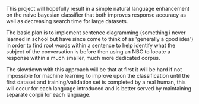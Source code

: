 This project will hopefully result in a simple natural language enhancement on the naive bayesian classifier that both improves response accuracy as well as decreasing search time for large datasets.

The basic plan is to implement sentence diagramming (something i never learned in school but have since come to think of as 'generally a good idea') in order to find root words within a sentence to help identify what the subject of the conversation is before then using an NBC to locate a response within a much smaller, much more dedicated corpus.

The slowdown with this approach will be that at first it will be hard if not impossible for machine learning to improve upon the classification until the first dataset and training/validation set is completed by a real human, this will occur for each language introduced and is better served by maintaining separate corpii for each language.
